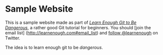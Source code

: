 # Sample Website

This is a sample website made as part of [*Learn Enough Git to Be 
Dangerous*](http://learnenough.com/git-tutorial), a rather good Git tutorial 
for beginners. You should [join the email list]
(http://learnenough.com#email_list) and 
[follow @learnenough](http://twitter.com/learnough) on Twitter.

The idea is to learn enough git to be *dangerous*.